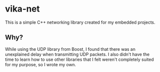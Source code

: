 # vika-net
This is a simple C++ networking library created for my embedded projects.
## Why?
While using the UDP library from Boost, I found that there was an unexplained delay when transmitting UDP packets. I also didn't have the time to learn how to use other libraries that I felt weren't completely suited for my purpose, so I wrote my own.